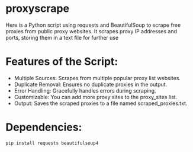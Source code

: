 # proxyscrape
Here is a Python script using requests and BeautifulSoup to scrape free proxies from public proxy websites. It scrapes proxy IP addresses and ports, storing them in a text file for further use

# Features of the Script:
- Multiple Sources: Scrapes from multiple popular proxy list websites.
- Duplicate Removal: Ensures no duplicate proxies in the output.
- Error Handling: Gracefully handles errors during scraping.
- Customizable: You can add more proxy sites to the proxy_sites list.
- Output: Saves the scraped proxies to a file named scraped_proxies.txt.

# Dependencies:
```bash
pip install requests beautifulsoup4

